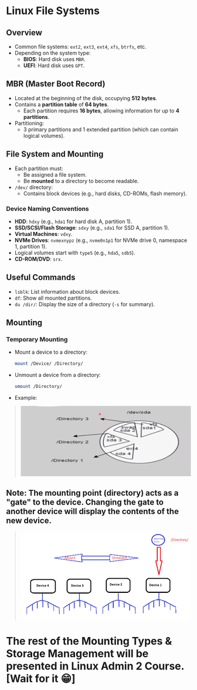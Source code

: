 # Linux File Systems

## Overview
- Common file systems: `ext2`, `ext3`, `ext4`, `xfs`, `btrfs`, etc.
- Depending on the system type:
    - **BIOS**: Hard disk uses `MBR`.
    - **UEFI**: Hard disk uses `GPT`.

## MBR (Master Boot Record)
- Located at the beginning of the disk, occupying **512 bytes**.
- Contains a **partition table** of **64 bytes**.
    - Each partition requires **16 bytes**, allowing information for up to **4 partitions**.
- Partitioning:
    - 3 primary partitions and 1 extended partition (which can contain logical volumes).

## File System and Mounting
- Each partition must:
    - Be assigned a file system.
    - Be **mounted** to a directory to become readable.
- `/dev/` directory:
    - Contains block devices (e.g., hard disks, CD-ROMs, flash memory).

### Device Naming Conventions
- **HDD**: `hdxy` (e.g., `hda1` for hard disk A, partition 1).
- **SSD/SCSI/Flash Storage**: `sdxy` (e.g., `sda1` for SSD A, partition 1).
- **Virtual Machines**: `vdxy`.
- **NVMe Drives**: `nvmexnypz` (e.g., `nvme0n1p1` for NVMe drive 0, namespace 1, partition 1).
- Logical volumes start with `type5` (e.g., `hda5`, `sdb5`).
- **CD-ROM/DVD**: `srx`.

## Useful Commands
- `lsblk`: List information about block devices.
- `df`: Show all mounted partitions.
- `du /dir/`: Display the size of a directory (`-s` for summary).

## Mounting
### Temporary Mounting
- Mount a device to a directory:
    ```bash
    mount /Device/ /Directory/
    ```
- Unmount a device from a directory:
    ```bash
    umount /Directory/
    ```
- Example:
> ![Temporary Mounting Example](screens/image-116.png)

##  **Note**: The mounting point (directory) acts as a "gate" to the device. Changing the gate to another device will display the contents of the new device.

> ![Persistent Mounting Example](screens/image-117.png)


# The rest of the Mounting  Types & Storage Management will be presented in Linux Admin 2 Course. [Wait for it 😁]